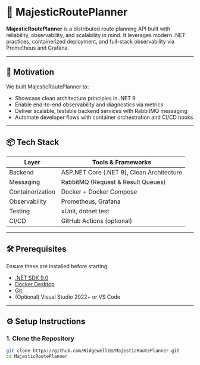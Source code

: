 # 🚀 MajesticRoutePlanner

**MajesticRoutePlanner** is a distributed route planning API built with reliability, observability, and scalability in mind. It leverages modern .NET practices, containerized deployment, and full-stack observability via Prometheus and Grafana.

---

## 🧭 Motivation

We built MajesticRoutePlanner to:

- Showcase clean architecture principles in .NET 9
- Enable end-to-end observability and diagnostics via metrics
- Deliver scalable, testable backend services with RabbitMQ messaging
- Automate developer flows with container orchestration and CI/CD hooks

---

## 📦 Tech Stack

| Layer            | Tools & Frameworks                              |
|------------------|--------------------------------------------------|
| Backend          | ASP.NET Core (.NET 9), Clean Architecture        |
| Messaging        | RabbitMQ (Request & Result Queues)              |
| Containerization | Docker + Docker Compose                         |
| Observability    | Prometheus, Grafana                             |
| Testing          | xUnit, dotnet test                              |
| CI/CD            | GitHub Actions (optional)                       |

---

## 🛠 Prerequisites

Ensure these are installed before starting:

- [.NET SDK 9.0](https://dotnet.microsoft.com/en-us/download)
- [Docker Desktop](https://www.docker.com/products/docker-desktop/)
- [Git](https://git-scm.com/)
- (Optional) Visual Studio 2022+ or VS Code

---

## ⚙️ Setup Instructions

### 1. Clone the Repository
```bash
git clone https://github.com/Ridgewell10/MajesticRoutePlanner.git
cd MajesticRoutePlanner